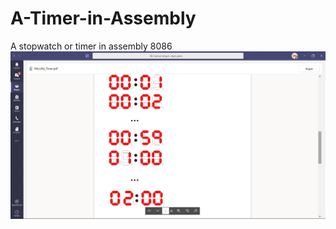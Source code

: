 # A-Timer-in-Assembly
A stopwatch or timer in assembly 8086
![Image of Yaktocat](https://github.com/UnimaginableDragon/A-Timer-in-Assembly/blob/master/image.png)
